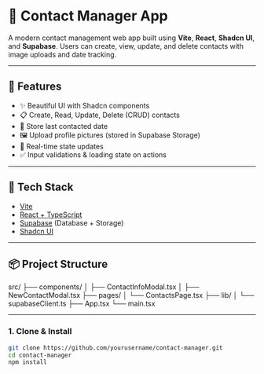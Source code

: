 # 📇 Contact Manager App

A modern contact management web app built using **Vite**, **React**, **Shadcn UI**, and **Supabase**. Users can create, view, update, and delete contacts with image uploads and date tracking.

---

## 🚀 Features

- ✨ Beautiful UI with Shadcn components
- 📋 Create, Read, Update, Delete (CRUD) contacts
- 📅 Store last contacted date
- 🖼️ Upload profile pictures (stored in Supabase Storage)
- 🔁 Real-time state updates
- ✅ Input validations & loading state on actions

---

## 🧱 Tech Stack

- [Vite](https://vitejs.dev/)
- [React + TypeScript](https://react.dev/)
- [Supabase](https://supabase.com/) (Database + Storage)
- [Shadcn UI](https://ui.shadcn.com/)

---

## 📦 Project Structure
src/
├── components/
│ ├── ContactInfoModal.tsx
│ ├── NewContactModal.tsx
├── pages/
│ └── ContactsPage.tsx
├── lib/
│ └── supabaseClient.ts
├── App.tsx
└── main.tsx

---

### 1. Clone & Install
```bash
git clone https://github.com/yourusername/contact-manager.git
cd contact-manager
npm install


